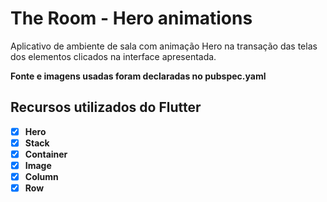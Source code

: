 # The Room - Hero animations
Aplicativo de ambiente de sala com animação Hero na transação das telas dos elementos clicados na interface apresentada.

**Fonte e imagens usadas foram declaradas no pubspec.yaml**

## Recursos utilizados do Flutter
- [x] **Hero**
- [x] **Stack**
- [x] **Container**
- [x] **Image**
- [x] **Column**
- [x] **Row**
